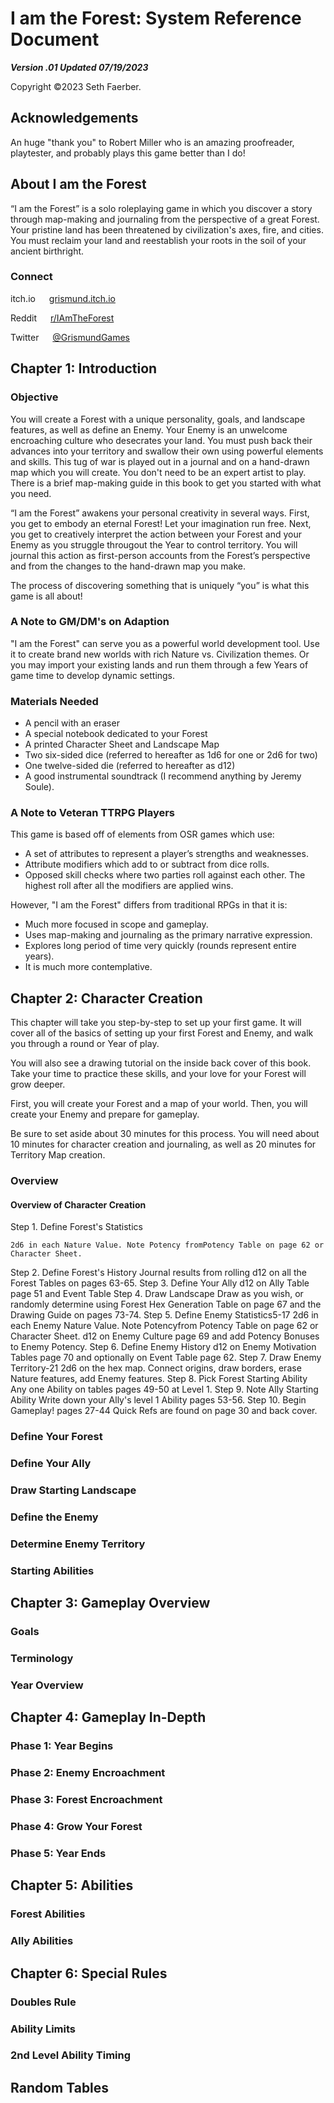# I am the Forest: System Reference Document

***Version .01 Updated 07/19/2023***

Copyright ©2023 Seth Faerber.

## Acknowledgements

An huge "thank you" to Robert Miller who is an amazing proofreader, playtester, and probably plays this game better than I do!

## About I am the Forest
“I am the Forest” is a solo roleplaying game in which you discover a story through map-making and journaling from the perspective of a great Forest. Your pristine land has been threatened by civilization's axes, fire, and cities. You must reclaim your land and reestablish your roots in the soil of your ancient birthright.

### Connect

itch.io &emsp; [grismund.itch.io](https://grismund.itch.io/iamtheforest)

Reddit &emsp; [r/IAmTheForest](https://www.reddit.com/r/IAmTheForest/)

Twitter &emsp; [@GrismundGames](https://twitter.com/GrismundGames)

## Chapter 1: Introduction
### Objective
You will create a Forest with a unique personality, goals, and landscape features, as well as define an Enemy. Your Enemy is an unwelcome encroaching culture who desecrates your land. You must push back their advances into your territory and swallow their own using powerful elements and skills. This tug of war is played out in a journal and on a hand-drawn map which you will create. You don't need to be an expert artist to play. There is a brief map-making guide in this book to get you started with what you need.

“I am the Forest” awakens your personal creativity in several ways. First, you get to embody an eternal Forest! Let your imagination run free. Next, you get to creatively interpret the action between your Forest and your Enemy as you struggle througout the Year to control territory. You will  journal this action as first-person accounts from the Forest’s perspective and from the changes to the hand-drawn map you make.

The process of discovering something that is uniquely “you” is what this game is all about!

### A Note to GM/DM's on Adaption
"I am the Forest" can serve you as a powerful world development tool. Use it to create brand new worlds with rich Nature vs. Civilization themes. Or you may  import your existing lands and run them through a few Years of game time to develop dynamic settings.

### Materials Needed
* A pencil with an eraser
* A special notebook dedicated to your Forest
* A printed Character Sheet and Landscape Map
* Two six-sided dice (referred to hereafter as 1d6 for one or 2d6 for two)
* One twelve-sided die (referred to hereafter as d12)
* A good instrumental soundtrack (I recommend anything by Jeremy Soule).

### A Note to Veteran TTRPG Players
This game is based off of elements from OSR games which use:

* A set of attributes to represent a player’s strengths and weaknesses.
* Attribute modifiers which add to or subtract from dice rolls.
* Opposed skill checks where two parties roll against each other. The highest roll after all the modifiers are applied wins.

However, "I am the Forest" differs from traditional RPGs in that it is:

* Much more focused in scope and gameplay.
* Uses map-making and journaling as the primary narrative expression.
* Explores long period of time very quickly (rounds represent entire years).
* It is much more contemplative.

## Chapter 2: Character Creation
This chapter will take you step-by-step to set up your first game. It will cover all of the basics of setting up your first Forest and Enemy, and walk you through a round or Year of play.

You will also see a drawing tutorial on the inside back cover of this book. Take your time to practice these skills, and your love for your Forest will grow deeper.

First, you will create your Forest and a map of your world. Then, you will create your Enemy and prepare for gameplay.

Be sure to set aside about 30 minutes for this process. You will need about 10 minutes for character creation and journaling, as well as 20 minutes for Territory Map creation.

### Overview
#### Overview of Character Creation
Step 1. Define Forest's Statistics

	2d6 in each Nature Value. Note Potency fromPotency Table on page 62 or Character Sheet.
Step 2. Define Forest's History
	Journal results from rolling d12 on all the Forest Tables on pages 63-65.
Step 3. Define Your Ally
	d12 on Ally Table page 51 and Event Table
Step 4. Draw Landscape
	Draw as you wish, or randomly determine using Forest Hex Generation Table on page 67 and the Drawing Guide on pages 73-74.
Step 5. Define Enemy Statistics5-17
	2d6 in each Enemy Nature Value. Note Potencyfrom Potency Table on page 62 or Character	Sheet. d12 on Enemy Culture page 69 and add Potency Bonuses to Enemy Potency.
Step 6. Define Enemy History
	d12 on Enemy Motivation Tables page 70 and optionally on Event Table page 62. 
Step 7. Draw Enemy Territory-21
	2d6 on the hex map. Connect origins, draw borders, 		erase Nature features, add Enemy features.
Step 8. Pick Forest Starting Ability
	Any one Ability on tables pages 49-50 at Level 1.
Step 9. Note Ally Starting Ability
	Write down your Ally's level 1 Ability pages 53-56.
Step 10. Begin Gameplay! pages 27-44
	Quick Refs are found on page 30 and back cover.
### Define Your Forest
### Define Your Ally
### Draw Starting Landscape
### Define the Enemy
### Determine Enemy Territory
### Starting Abilities

## Chapter 3: Gameplay Overview
### Goals
### Terminology
### Year Overview

## Chapter 4: Gameplay In-Depth
### Phase 1: Year Begins
### Phase 2: Enemy Encroachment
### Phase 3: Forest Encroachment
### Phase 4: Grow Your Forest
### Phase 5: Year Ends

## Chapter 5: Abilities
### Forest Abilities
### Ally Abilities

## Chapter 6: Special Rules
### Doubles Rule
### Ability Limits
### 2nd Level Ability Timing

## Random Tables